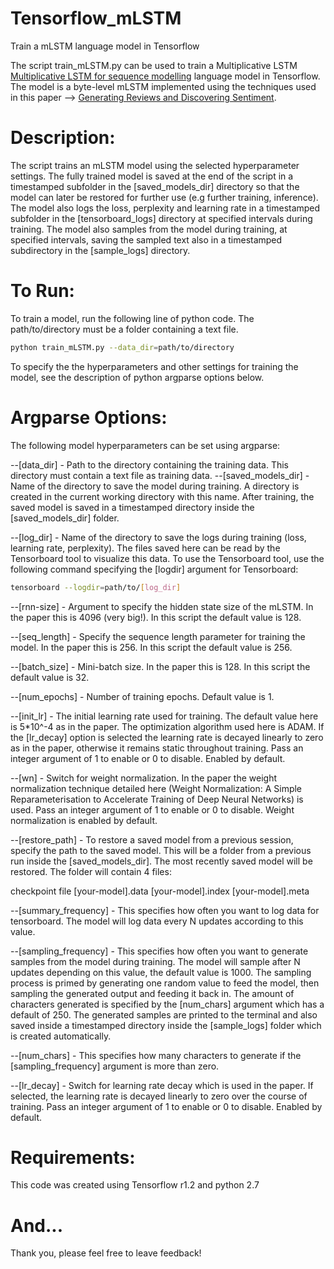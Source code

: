 # Tensorflow_mLSTM
Train a mLSTM language model in Tensorflow

The script train_mLSTM.py can be used to train a Multiplicative LSTM [Multiplicative LSTM for sequence modelling](https://arxiv.org/abs/1609.07959) language model in Tensorflow. The model is a byte-level mLSTM implemented using the techniques used in this paper —> [Generating Reviews and Discovering Sentiment](https://arxiv.org/abs/1704.01444).

# Description:

The script trains an mLSTM model using the selected hyperparameter settings. The fully trained model is saved at the end of the script in a timestamped subfolder in the [saved_models_dir] directory so that the model can later be restored for further use (e.g further training, inference). The model also logs the loss, perplexity and learning rate in a timestamped subfolder in the [tensorboard_logs] directory at specified intervals during training. The model also samples from the model during training, at specified intervals, saving the sampled text also in a timestamped subdirectory in the [sample_logs] directory.

# To Run:

To train a model, run the following line of python code. The path/to/directory must be a folder containing a text file. 

```bash
python train_mLSTM.py --data_dir=path/to/directory
```

To specify the the hyperparameters and other settings for training the model, see the description of python argparse options below.

# Argparse Options:

The following model hyperparameters can be set using argparse:

--[data_dir] - Path to the directory containing the training data. This directory must contain a text file as training data.
--[saved_models_dir] - Name of the directory to save the model during training. A directory is created in the current working directory with this name. After training, the saved model is saved in a timestamped directory inside the [saved_models_dir] folder. 

--[log_dir] - Name of the directory to save the logs during training (loss, learning rate, perplexity). The files saved here can be read by the Tensorboard tool to visualize this data. To use the Tensorboard tool, use the following command specifying the [logdir] argument for Tensorboard:

```bash
tensorboard --logdir=path/to/[log_dir]
```

--[rnn-size] - Argument to specify the hidden state size of the mLSTM. In the paper this is 4096 (very big!). In this script the default value is 128. 

--[seq_length] - Specify the sequence length parameter for training the model. In the paper this is 256. In this script the default value is 256.

--[batch_size] - Mini-batch size. In the paper this is 128. In this script the default value is 32. 

--[num_epochs] - Number of training epochs. Default value is 1.

--[init_lr] - The initial learning rate used for training. The default value here is 5*10^-4 as in the paper. The optimization algorithm used here is ADAM. If the [lr_decay] option is selected the learning rate is decayed linearly to zero as in the paper, otherwise it remains static throughout training. Pass an integer argument of 1 to enable or 0 to disable. Enabled by default.

--[wn] - Switch for weight normalization. In the paper the weight normalization technique detailed here (Weight Normalization: A Simple Reparameterisation to Accelerate Training of Deep Neural Networks) is used. Pass an integer argument of 1 to enable or 0 to disable. Weight normalization is enabled by default. 

--[restore_path] - To restore a saved model from a previous session, specify the path to the saved model. This will be a folder from a previous run inside the [saved_models_dir]. The most recently saved model will be restored. The folder will contain 4 files:

checkpoint file
[your-model].data
[your-model].index
[your-model].meta

--[summary_frequency] - This specifies how often you want to log data for tensorboard. The model will log data every N updates according to this value.

--[sampling_frequency] - This specifies how often you want to generate samples from the model during training. The model will sample after N updates depending on this value, the default value is 1000. The sampling process is primed by generating one random value to feed the model, then sampling the generated output and feeding it back in. The amount of characters generated is specified by the [num_chars] argument which has a default of 250. The generated samples are printed to the terminal and also saved inside a timestamped directory inside the [sample_logs] folder which is created automatically. 

--[num_chars] - This specifies how many characters to generate if the [sampling_frequency] argument is more than zero.

--[lr_decay] - Switch for learning rate decay which is used in the paper. If selected, the learning rate is decayed linearly to zero over the course of training. Pass an integer argument of 1 to enable or 0 to disable. Enabled by default. 

# Requirements:

This code was created using Tensorflow r1.2 and python 2.7
# And...
Thank you, please feel free to leave feedback!


